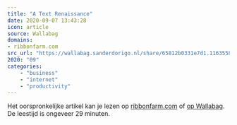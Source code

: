 ```yaml
---
title: "A Text Renaissance"
date: 2020-09-07 13:43:28
icon: article
source: Wallabag
domains:
- ribbonfarm.com
src_url: "https://wallabag.sanderdorigo.nl/share/65812b0331e7d1.11635585"
2020: "09"
categories:
    - "business"
    - "internet"
    - "productivity"
---
```

Het oorspronkelijke artikel kan je lezen op [ribbonfarm.com](https://www.ribbonfarm.com/2020/02/24/a-text-renaissance/) of [op Wallabag](https://wallabag.sanderdorigo.nl/share/65812b0331e7d1.11635585). De leestijd is ongeveer 29 minuten.